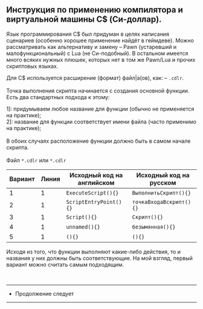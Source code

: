 Инструкция по применению компилятора и виртуальной машины C$ (Си-доллар).
-
Язык программирования С$ был придуман в целях написания сценариев (особенно хорошее применение найдёт в геймдеве).
Можно рассматривать как альтернативу и замену – Pawn (устаревший и малофункциональный) с Lua (не Си-подобный).
В остальном имеется много всяких нужных плюшек, которых нет в том же Pawn/Lua и прочих скриптовых языках.

Для C$ используется расширение (формат) файл|а(ов), как: – `.cdlr`.<br><br>
Точка выполнения скрипта начинается с создания основной функции. Есть два стандартных подхода к этому: <br>

1]: придумываем любое название для функции (обычно не применяется на практике);<br>
2]: название для функции соответствует имени файла (часто применимо на практике);<br>
<br>
В обоих случаях расположение функции должно быть в самом начале скрипта. <br><br>
Файл ``` *.cdlr ``` или ``` *.cdlr ``` <br>

| Вариант | Линия |  Исходный код на английском  |    Исходный код на русском    |
|---------|-------|------------------------------|-------------------------------|
|    1    |   1   | ``` ExecuteScript(){} ```    | ``` ВыполнитьСкрипт(){} ```   |
|    2    |   1   | ``` ScriptEntryPoint(){} ``` | ``` точкаВходаВскрипт(){} ``` |
|    3    |   1   | ``` Script(){} ```           | ``` Скрипт(){} ```            |
|    4    |   1   | ``` unnamed(){} ```          | ``` безымянная(){} ```        |
|    5    |   1   | ``` (){} ```                 | ``` (){} ```                  |

Исходя из того, что функции выполняют какие-либо действия, то и названия у них должны быть соответствующие. На мой взгляд, первый вариант можно считать самым подходящим.

<br>

---------------------
* Продолжение следует
---------------------
